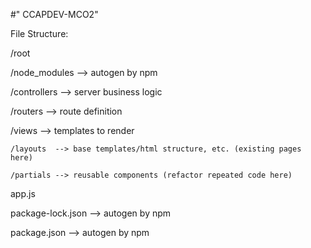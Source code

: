 #" CCAPDEV-MCO2" 

File Structure:

/root

  /node_modules --> autogen by npm
  
  /controllers --> server business logic
  
  /routers --> route definition
  
  /views --> templates to render
  
    /layouts  --> base templates/html structure, etc. (existing pages here)
    
    /partials --> reusable components (refactor repeated code here)
    
  app.js
  
  package-lock.json --> autogen by npm
  
  package.json --> autogen by npm
